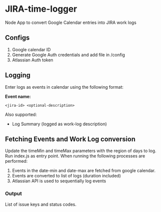 # JIRA-time-logger
Node App to convert Google Calendar entries into JIRA work logs

## Configs
1. Google calendar ID
2. Generate Google Auth credentials and add file in /config
3. Atlassian Auth token


## Logging
Enter logs as events in calendar using the following format:

**Event name:** 

    <jira-id> <optional-description>
    
   Also supported:
   - Log Summary (logged as work-log description)

## Fetching Events and Work Log conversion
Update the timeMin and timeMax parameters with the region of days to log. 
Run index.js as entry point. When running the following processes are performed:

1. Events in the date-min and date-max are fetched from google calendar.
2. Events are converted to list of logs (duration included)
3. Atlassian API is used to sequentially log events

### Output
List of issue keys and status codes. 
